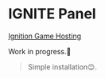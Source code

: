 # IGNITE Panel

[Ignition Game Hosting](https://ignitionhost.ro)

Work in progress.👀
>Simple installation😉.
